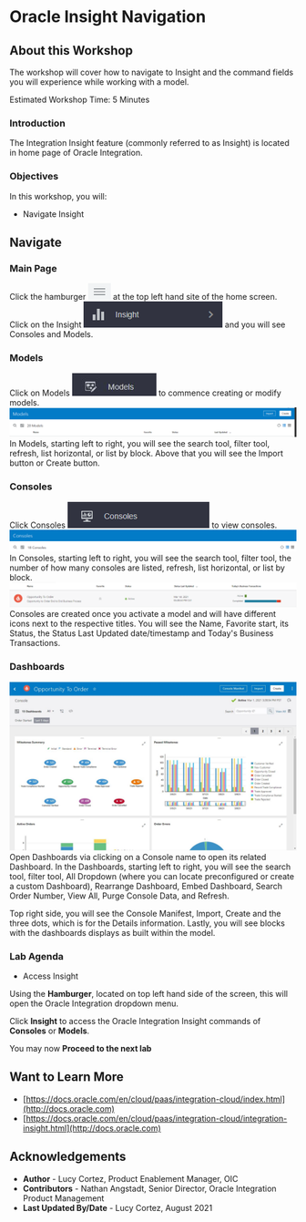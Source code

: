 # Oracle Insight Navigation

## About this Workshop

The workshop will cover how to navigate to Insight and the command fields you will experience while working with a model.

Estimated Workshop Time: 5 Minutes

### Introduction

The Integration Insight feature (commonly referred to as Insight) is located in home page of Oracle Integration.

### Objectives

In this workshop, you will:

* Navigate Insight

## Navigate
### Main Page
Click the hamburger ![hamburger](./images/hamburger.jpg " ") at the top left hand site of the home screen. Click on the Insight ![insight](./images/insight.jpg " ") and you will see Consoles and Models.

### Models
Click on Models ![cmodels](./images/models.jpg " ") to commence creating or modify models.
![modelpage](./images/modelpage.jpg " ")
In Models, starting left to right, you will see the search tool, filter tool, refresh, list horizontal, or list by block. Above that you will see the Import button or Create button.

### Consoles
Click Consoles ![console](./images/console.jpg " ") to view consoles. 
![consolepage](./images/consolepage.jpg " ")
In Consoles, starting left to right, you will see the search tool, filter tool, the number of how many consoles are listed, refresh, list horizontal, or list by block. 
![consolepage2](./images/consolepage2.jpg " ")
Consoles are created once you activate a model and will have different icons next to the respective titles. You will see the Name, Favorite start, its Status, the Status Last Updated date/timestamp and Today's Business Transactions.

### Dashboards
![Dashboards](./images/feb2021-opp-order-console.jpg " ") <br />
Open Dashboards via clicking on a Console name to open its related Dashboard. 
In the Dashboards, starting left to right, you will see the search tool, filter tool, All Dropdown (where you can locate preconfigured or create a custom Dashboard), Rearrange Dashboard, Embed Dashboard, Search Order Number, View All, Purge Console Data, and Refresh. 

Top right side, you will see the Console Manifest, Import, Create and the three dots, which is for the Details information. Lastly, you will see blocks with the dashboards displays as built within the model.   
### Lab Agenda
* Access Insight

Using the **Hamburger**, located on top left hand side of the screen, this will open the Oracle Integration dropdown menu.

Click **Insight** to access the Oracle Integration Insight commands of **Consoles** or **Models**.

You may now **Proceed to the next lab**

## Want to Learn More

* [https://docs.oracle.com/en/cloud/paas/integration-cloud/index.html](http://docs.oracle.com)
* [https://docs.oracle.com/en/cloud/paas/integration-cloud/integration-insight.html](http://docs.oracle.com)

## Acknowledgements
* **Author** - Lucy Cortez, Product Enablement Manager, OIC
* **Contributors** -  Nathan Angstadt, Senior Director, Oracle Integration Product Management
* **Last Updated By/Date** - Lucy Cortez, August 2021
